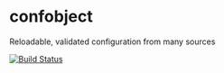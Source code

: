# confobject
Reloadable, validated configuration from many sources

[![Build Status](https://travis-ci.org/fvbock/confobject.png)](https://travis-ci.org/fvbock/confobject)
